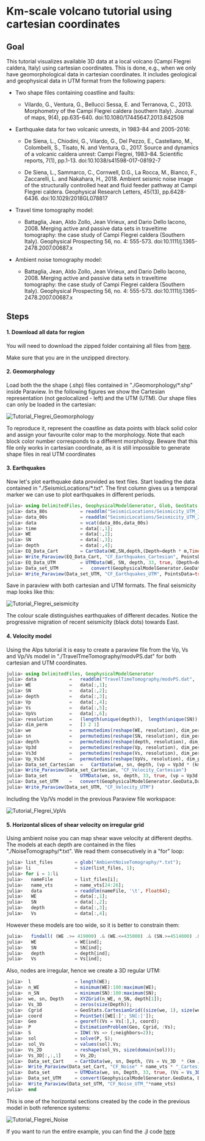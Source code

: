 # Km-scale volcano tutorial using cartesian coordinates

## Goal

This tutorial visualizes available 3D data at a local volcano (Campi Flegrei caldera, Italy) using cartesian coordinates. This is done, e.g., when we only have geomorphological data in cartesian coordinates. It includes geological and geophysical data in UTM format from the following papers:

- Two shape files containing coastline and faults:
    - Vilardo, G., Ventura, G., Bellucci Sessa, E. and Terranova, C., 2013. Morphometry of the Campi Flegrei caldera (southern Italy). Journal of maps, 9(4), pp.635-640. doi:10.1080/17445647.2013.842508

- Earthquake data for two volcanic unrests, in 1983-84 and 2005-2016:
    - De Siena, L., Chiodini, G., Vilardo, G., Del Pezzo, E., Castellano, M., Colombelli, S., Tisato, N. and Ventura, G., 2017. Source and dynamics of a volcanic caldera unrest: Campi Flegrei, 1983–84. Scientific reports, 7(1), pp.1-13. doi:10.1038/s41598-017-08192-7

    - De Siena, L., Sammarco, C., Cornwell, D.G., La Rocca, M., Bianco, F., Zaccarelli, L. and Nakahara, H., 2018. Ambient seismic noise image of the structurally controlled heat and fluid feeder pathway at Campi Flegrei caldera. Geophysical Research Letters, 45(13), pp.6428-6436. doi:10.1029/2018GL078817

- Travel time tomography model:
    - Battaglia, Jean, Aldo Zollo, Jean Virieux, and Dario Dello Iacono, 2008. Merging active and passive data sets in traveltime tomography: the case study of Campi Flegrei caldera (Southern Italy). Geophysical Prospecting 56, no. 4: 555-573.  doi:10.1111/j.1365-2478.2007.00687.x

- Ambient noise tomography model:
    - Battaglia, Jean, Aldo Zollo, Jean Virieux, and Dario Dello Iacono, 2008. Merging active and passive data sets in traveltime tomography: the case study of Campi Flegrei caldera (Southern Italy). Geophysical Prospecting 56, no. 4: 555-573.  doi:10.1111/j.1365-2478.2007.00687.x


## Steps

#### 1. Download all data for region

You will need to download the zipped folder containing all files from [here](https://seafile.rlp.net/f/ff2c8424274c4d56b1f7/).

Make sure that you are in the unzipped directory.

#### 2. Geomorphology

Load both the the shape (.shp) files contained in "./Geomorphology/*.shp" inside Paraview. In the following figures we show the Cartesian representation (not geolocalized - left) and the UTM (UTM). Our shape files can only be loaded in the cartesian:

![Tutorial_Flegrei_Geomorphology](../assets/img/Flegrei_Geomorphology.png)

To reproduce it, represent the coastline as data points with black solid color and assign your favourite color map to the morphology. Note that each block color number corresponds to a different morphology. Beware that this file only works in cartesian coordinate, as it is still impossible to generate shape files in real UTM coordinates

#### 3. Earthquakes

Now let's plot earthquake data provided as text files. Start loading the data contained in "./SeismicLocations/*.txt".
The first column gives us a temporal marker we can use to plot earthquakes in different periods.

```julia
julia> using DelimitedFiles, GeophysicalModelGenerator, Glob, GeoStats
julia> data_80s            = readdlm("SeismicLocations/Seismicity_UTM_1983_1984.txt", '\t', skipstart=0, header=false);
julia> data_00s            = readdlm("SeismicLocations/Seismicity_UTM_2005_2016.txt", ' ', skipstart=0, header=false);
julia> data                = vcat(data_80s,data_00s)
julia> time                = data[:,1];
julia> WE                  = data[:,2];
julia> SN                  = data[:,3];
julia> depth               = data[:,4];
julia> EQ_Data_Cart        = CartData(WE,SN,depth,(Depth=depth * m,Time=time * yr,));
julia> Write_Paraview(EQ_Data_Cart, "CF_Earthquakes_Cartesian", PointsData=true)
julia> EQ_Data_UTM         = UTMData(WE, SN, depth, 33, true, (Depth=depth * m,Time=time * yr,));
julia> Data_set_UTM        =   convert(GeophysicalModelGenerator.GeoData,EQ_Data_UTM)
julia> Write_Paraview(Data_set_UTM, "CF_Earthquakes_UTM", PointsData=true)
```
Save in paraview with both cartesian and UTM formats. The final seismicity map looks like this:

![Tutorial_Flegrei_seismicity](../assets/img/Flegrei_Seismicity.png)

The colour scale distinguishes earthquakes of different decades. Notice the progressive migration of recent seismicity (black dots) towards East.

#### 4. Velocity model

Using the Alps tutorial it is easy to create a paraview file from the Vp, Vs and Vp/Vs model in "./TravelTmeTomography/modvPS.dat" for both cartesian and UTM coordinates.

```julia
julia> using DelimitedFiles, GeophysicalModelGenerator
julia> data            =   readdlm("TravelTimeTomography/modvPS.dat", '\t', Float64, skipstart=0, header=false);
julia> WE              =   data[:,1];
julia> SN              =   data[:,2];
julia> depth           =   data[:,3];
julia> Vp              =   data[:,4];
julia> Vs              =   data[:,5];
julia> VpVs            =   data[:,6];
julia> resolution      =   (length(unique(depth)),  length(unique(SN)), length(unique(WE)))
julia> dim_perm        =   [3 2 1]
julia> we              =   permutedims(reshape(WE, resolution), dim_perm);
julia> sn              =   permutedims(reshape(SN, resolution), dim_perm);
julia> depth           =   permutedims(reshape(depth, resolution), dim_perm);
julia> Vp3d            =   permutedims(reshape(Vp, resolution), dim_perm);
julia> Vs3d            =   permutedims(reshape(Vs, resolution), dim_perm);
julia> Vp_Vs3d         =   permutedims(reshape(VpVs, resolution), dim_perm);
julia> Data_set_Cartesian  =   CartData(we, sn, depth, (vp = Vp3d * (km / s), vs = Vs3d * (km / s), vpvs = Vp_Vs3d,))
julia> Write_Paraview(Data_set_Cartesian, "CF_Velocity_Cartesian")
julia> Data_set        =   UTMData(we, sn, depth, 33, true, (vp = Vp3d * (km / s), vs = Vs3d * (km / s), vpvs = Vp_Vs3d,))
julia> Data_set_UTM    =   convert(GeophysicalModelGenerator.GeoData,Data_set)
julia> Write_Paraview(Data_set_UTM, "CF_Velocity_UTM")
```
Including the Vp/Vs model in the previous Paraview file workspace:

![Tutorial_Flegrei_VpVs](../assets/img/Flegrei_VpVs.png)

#### 5. Horizontal slices of shear velocity on irregular grid

Using ambient noise you can map shear wave velocity at different depths. The models at each depth are contained in the files "./NoiseTomography/*.txt". We read them consecutively in a "for" loop:

```julia
julia> list_files        = glob("AmbientNoiseTomography/*.txt");
julia> li                = size(list_files, 1);
julia> for i = 1:li
julia>   nameFile        = list_files[i];
julia>   name_vts        = name_vts[24:26];
julia>   data            = readdlm(nameFile, '\t', Float64);
julia>   WE              = data[:,1];
julia>   SN              = data[:,2];
julia>   depth           = data[:,3];
julia>   Vs              = data[:,4];
```
However these models are too wide, so it is better to constrain them:

```julia
julia>   findall( (WE .>= 419000) .& (WE.<=435000) .& (SN.>=4514000) .& (SN.<=4528000) );
julia>   WE              = WE[ind];
julia>   SN              = SN[ind];
julia>   depth           = depth[ind];
julia>   Vs              = Vs[ind];
```
Also, nodes are irregular, hence we create a 3D regular UTM:

```julia
julia>  l                = length(WE);
julia>  n_WE             = minimum(WE):100:maximum(WE);
julia>  n_SN             = minimum(SN):100:maximum(SN);
julia>  we, sn, Depth    = XYZGrid(n_WE, n_SN, depth[1]);
julia>  Vs_3D            = zeros(size(Depth));
julia>  Cgrid            = GeoStats.CartesianGrid((size(we, 1), size(we, 2)), (minimum(we), minimum(sn)), (we[2,2,1] - we[1,1,1], sn[2,2,1] - sn[1,1,1]))
julia>  coord            = PointSet([WE[:]'; SN[:]']);
julia>  Geo              = georef((Vs = Vs[:],), coord);
julia>  P                = EstimationProblem(Geo, Cgrid, :Vs);
julia>  S                = IDW(:Vs => (;neighbors=2));
julia>  sol              = solve(P, S);
julia>  sol_Vs           = values(sol).Vs;
julia>  Vs_2D            = reshape(sol_Vs, size(domain(sol)));
julia>  Vs_3D[:,:,1]     = Vs_2D;
julia>  Data_set_Cart    = CartData(we, sn, Depth, (Vs = Vs_3D  * (km / s),))
julia>  Write_Paraview(Data_set_Cart, "CF_Noise" * name_vts * "_Cartesian")
julia>  Data_set         = UTMData(we, sn, Depth, 33, true, (Vs = Vs_3D*(km / s),));
julia>  Data_set_UTM     = convert(GeophysicalModelGenerator.GeoData, Data_set);
julia>  Write_Paraview(Data_set_UTM, "CF_Noise_UTM_"*name_vts)
julia>  end
```
This is one of the horizontal sections created by the code in the previous model in both reference systems:

![Tutorial_Flegrei_Noise](../assets/img/Flegrei_Noise.png)

If you want to run the entire example, you can find the .jl code [here](https://github.com/JuliaGeodynamics/GeophysicalModelGenerator.jl/blob/main/tutorial/Tutorial_Flegrei.jl)
